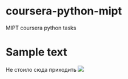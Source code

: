 # coursera-python-mipt
MIPT coursera python tasks
# Sample text

Не стоило сюда приходить
![](https://static.life.ru/posts/2016/10/920061/gr/north/4f1fbfbc500752d0eda3ed39f9c73d71__1440x.jpg)
